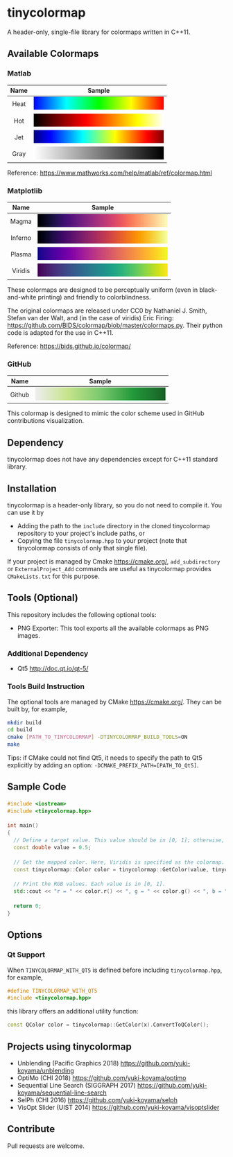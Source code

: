 # tinycolormap

A header-only, single-file library for colormaps written in C++11.

## Available Colormaps

### Matlab

| Name     | Sample                         |
|:--------:|:------------------------------:|
| Heat     | ![](docs/samples/Heat.png)     |
| Hot      | ![](docs/samples/Hot.png)      |
| Jet      | ![](docs/samples/Jet.png)      |
| Gray     | ![](docs/samples/Gray.png)     |

Reference: <https://www.mathworks.com/help/matlab/ref/colormap.html>

### Matplotlib

| Name     | Sample                         |
|:--------:|:------------------------------:|
| Magma    | ![](docs/samples/Magma.png)    |
| Inferno  | ![](docs/samples/Inferno.png)  |
| Plasma   | ![](docs/samples/Plasma.png)   |
| Viridis  | ![](docs/samples/Viridis.png)  |

These colormaps are designed to be perceptually uniform (even in black-and-white printing) and friendly to colorblindness.

The original colormaps are released under CC0 by Nathaniel J. Smith, Stefan van der Walt, and (in the case of viridis) Eric Firing: <https://github.com/BIDS/colormap/blob/master/colormaps.py>. Their python code is adapted for the use in C++11.

Reference: <https://bids.github.io/colormap/>

### GitHub

| Name     | Sample                         |
|:--------:|:------------------------------:|
| Github   | ![](docs/samples/Github.png)   |

This colormap is designed to mimic the color scheme used in GitHub contributions visualization.

## Dependency

tinycolormap does not have any dependencies except for C++11 standard library.

## Installation

tinycolormap is a header-only library, so you do not need to compile it. You can use it by

- Adding the path to the `include` directory in the cloned tinycolormap repository to your project's include paths, or
- Copying the file `tinycolormap.hpp` to your project (note that tinycolormap consists of only that single file).

If your project is managed by Cmake <https://cmake.org/>, `add_subdirectory` or `ExternalProject_Add` commands are useful as tinycolormap provides `CMakeLists.txt` for this purpose.

## Tools (Optional)

This repository includes the following optional tools:

- PNG Exporter: This tool exports all the available colormaps as PNG images.

### Additional Dependency

- Qt5 <http://doc.qt.io/qt-5/>

### Tools Build Instruction

The optional tools are managed by CMake <https://cmake.org/>. They can be built by, for example,
```bash
mkdir build
cd build
cmake [PATH_TO_TINYCOLORMAP] -DTINYCOLORMAP_BUILD_TOOLS=ON
make
```

Tips: if CMake could not find Qt5, it needs to specify the path to Qt5 explicitly by adding an option: `-DCMAKE_PREFIX_PATH=[PATH_TO_Qt5]`.

## Sample Code

```cpp
#include <iostream>
#include <tinycolormap.hpp>

int main()
{
  // Define a target value. This value should be in [0, 1]; otherwise, it will be cropped to 0 or 1.
  const double value = 0.5;

  // Get the mapped color. Here, Viridis is specified as the colormap.
  const tinycolormap::Color color = tinycolormap::GetColor(value, tinycolormap::ColormapType::Viridis);

  // Print the RGB values. Each value is in [0, 1].
  std::cout << "r = " << color.r() << ", g = " << color.g() << ", b = " << color.b() << std::endl;

  return 0;
}
```

## Options

### Qt Support

When `TINYCOLORMAP_WITH_QT5` is defined before including `tinycolormap.hpp`, for example,
```cpp
#define TINYCOLORMAP_WITH_QT5
#include <tinycolormap.hpp>
```
this library offers an additional utility function:
```cpp
const QColor color = tinycolormap::GetColor(x).ConvertToQColor();
```

## Projects using tinycolormap

- Unblending (Pacific Graphics 2018) <https://github.com/yuki-koyama/unblending>
- OptiMo (CHI 2018) <https://github.com/yuki-koyama/optimo>
- Sequential Line Search (SIGGRAPH 2017) <https://github.com/yuki-koyama/sequential-line-search>
- SelPh (CHI 2016) <https://github.com/yuki-koyama/selph>
- VisOpt Slider (UIST 2014) <https://github.com/yuki-koyama/visoptslider>

## Contribute

Pull requests are welcome.
